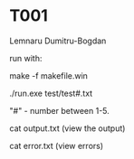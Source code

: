 # T001
Lemnaru Dumitru-Bogdan  

run with:

make -f makefile.win

./run.exe test/test#.txt

"#" - number between 1-5.

cat output.txt (view the output)

cat error.txt (view errors)

